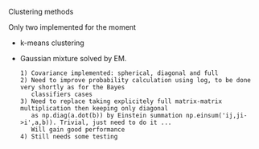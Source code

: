 Clustering methods

Only two implemented for the moment
  - k-means clustering
  - Gaussian mixture solved by EM.
  
        1) Covariance implemented: spherical, diagonal and full
        2) Need to improve probability calculation using log, to be done very shortly as for the Bayes 
           classifiers cases
        3) Need to replace taking explicitely full matrix-matrix multiplication then keeping only diagonal
           as np.diag(a.dot(b)) by Einstein summation np.einsum('ij,ji->i',a,b)). Trivial, just need to do it ...
           Will gain good performance
        4) Still needs some testing
